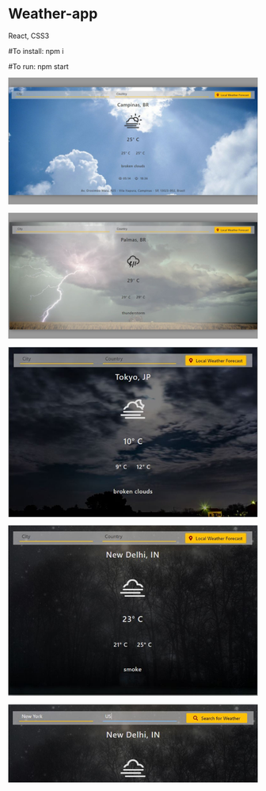 # Weather-app
React, CSS3

#To install: 
npm i

#To run: 
npm start


![Weather-app](https://github.com/atelesjr/weather-app/blob/master/public/img/01.JPG)

![Weather-app](https://github.com/atelesjr/weather-app/blob/master/public/img/02.JPG)

![Weather-app](https://github.com/atelesjr/weather-app/blob/master/public/img/03.JPG)

![Weather-app](https://github.com/atelesjr/weather-app/blob/master/public/img/04.JPG)

![Weather-app](https://github.com/atelesjr/weather-app/blob/master/public/img/05.JPG)
